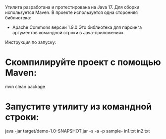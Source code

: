 Утилита разработана и протестирована на Java 17.
Для сборки используется Maven.
В проекте используется одна сторонняя библиотека:
- Apache Commons версии 1.9.0 Это библиотека для парсинга аргументов командной строки в Java-приложениях.

Инструкция по запуску:
# Скомпилируйте проект с помощью Maven:
mvn clean package
# Запустите утилиту из командной строки:
java -jar target/demo-1.0-SNAPSHOT.jar -s -a -p sample- in1.txt in2.txt
